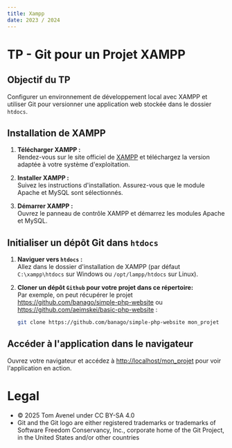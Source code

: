 ```yaml
---
title: Xampp
date: 2023 / 2024
---
```


# TP - Git pour un Projet XAMPP

## Objectif du TP

Configurer un environnement de développement local avec XAMPP et utiliser Git pour versionner une application web stockée dans le dossier `htdocs`.

## Installation de XAMPP

1. **Télécharger XAMPP :**  
   Rendez-vous sur le site officiel de [XAMPP](https://www.apachefriends.org/index.html) et téléchargez la version adaptée à votre système d'exploitation.

2. **Installer XAMPP :**  
   Suivez les instructions d'installation. Assurez-vous que le module Apache et MySQL sont sélectionnés.

3. **Démarrer XAMPP :**  
   Ouvrez le panneau de contrôle XAMPP et démarrez les modules Apache et MySQL.

## Initialiser un dépôt Git dans `htdocs`

1. **Naviguer vers `htdocs` :**  
   Allez dans le dossier d'installation de XAMPP (par défaut `C:\xampp\htdocs` sur Windows ou `/opt/lampp/htdocs` sur Linux).

2. **Cloner un dépôt `Github` pour votre projet dans ce répertoire:**  
   Par exemple, on peut récupérer le projet <https://github.com/banago/simple-php-website> ou <https://github.com/aeimskei/basic-php-website> :

   ```sh
   git clone https://github.com/banago/simple-php-website mon_projet
   ```

## Accéder à l'application dans le navigateur

Ouvrez votre navigateur et accédez à <http://localhost/mon_projet> pour voir l'application en action.


# Legal

- © 2025 Tom Avenel under CC  BY-SA 4.0
- Git and the Git logo are either registered trademarks or trademarks of Software Freedom Conservancy, Inc., corporate home of the Git Project, in the United States and/or other countries


